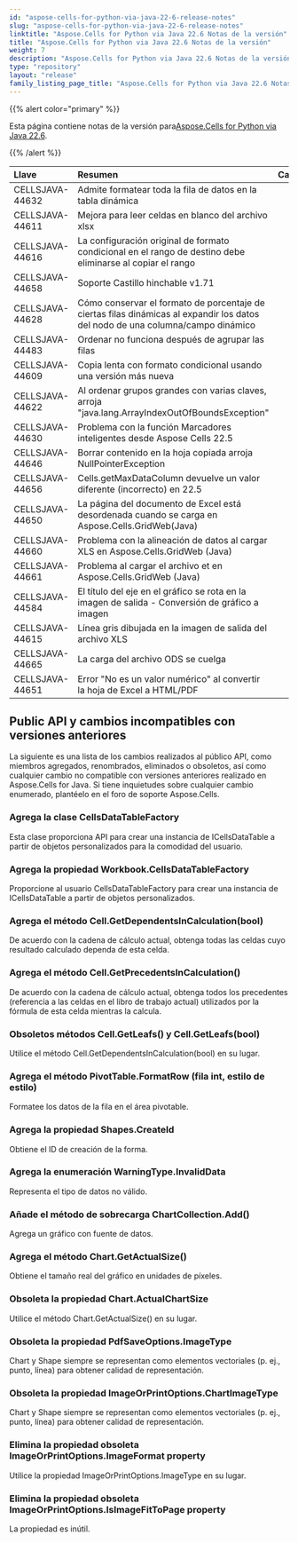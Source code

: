 ```yaml
---
id: "aspose-cells-for-python-via-java-22-6-release-notes"
slug: "aspose-cells-for-python-via-java-22-6-release-notes"
linktitle: "Aspose.Cells for Python via Java 22.6 Notas de la versión"
title: "Aspose.Cells for Python via Java 22.6 Notas de la versión"
weight: 7
description: "Aspose.Cells for Python via Java 22.6 Notas de la versión – the latest updates and fixes."
type: "repository"
layout: "release"
family_listing_page_title: "Aspose.Cells for Python via Java 22.6 Notas de la versión"
---
```

{{% alert color="primary" %}}

 Esta página contiene notas de la versión para[Aspose.Cells for Python via Java 22.6](https://releases.aspose.com/cells/python-java/new-releases/aspose.cells-for-python-via-java-22.6/).

{{% /alert %}}

|**Llave**|**Resumen**|**Categoría**|
|:- |:- |:- |
|CELLSJAVA-44632|Admite formatear toda la fila de datos en la tabla dinámica|
|CELLSJAVA-44611|Mejora para leer celdas en blanco del archivo xlsx|
|CELLSJAVA-44616|La configuración original de formato condicional en el rango de destino debe eliminarse al copiar el rango|
|CELLSJAVA-44658|Soporte Castillo hinchable v1.71|
|CELLSJAVA-44628|Cómo conservar el formato de porcentaje de ciertas filas dinámicas al expandir los datos del nodo de una columna/campo dinámico|
|CELLSJAVA-44483|Ordenar no funciona después de agrupar las filas|
|CELLSJAVA-44609|Copia lenta con formato condicional usando una versión más nueva|
|CELLSJAVA-44622|Al ordenar grupos grandes con varias claves, arroja "java.lang.ArrayIndexOutOfBoundsException"|
|CELLSJAVA-44630|Problema con la función Marcadores inteligentes desde Aspose Cells 22.5|
|CELLSJAVA-44646|Borrar contenido en la hoja copiada arroja NullPointerException|
|CELLSJAVA-44656|Cells.getMaxDataColumn devuelve un valor diferente (incorrecto) en 22.5|
|CELLSJAVA-44650|La página del documento de Excel está desordenada cuando se carga en Aspose.Cells.GridWeb(Java)|
|CELLSJAVA-44660|Problema con la alineación de datos al cargar XLS en Aspose.Cells.GridWeb (Java)|
|CELLSJAVA-44661|Problema al cargar el archivo et en Aspose.Cells.GridWeb (Java)|
|CELLSJAVA-44584|El título del eje en el gráfico se rota en la imagen de salida - Conversión de gráfico a imagen|
|CELLSJAVA-44615|Línea gris dibujada en la imagen de salida del archivo XLS|
|CELLSJAVA-44665|La carga del archivo ODS se cuelga|
|CELLSJAVA-44651|Error "No es un valor numérico" al convertir la hoja de Excel a HTML/PDF|

## **Public API y cambios incompatibles con versiones anteriores**

La siguiente es una lista de los cambios realizados al público API, como miembros agregados, renombrados, eliminados o obsoletos, así como cualquier cambio no compatible con versiones anteriores realizado en Aspose.Cells for Java. Si tiene inquietudes sobre cualquier cambio enumerado, plantéelo en el foro de soporte Aspose.Cells.

### **Agrega la clase CellsDataTableFactory**

Esta clase proporciona API para crear una instancia de ICellsDataTable a partir de objetos personalizados para la comodidad del usuario.

### **Agrega la propiedad Workbook.CellsDataTableFactory**

Proporcione al usuario CellsDataTableFactory para crear una instancia de ICellsDataTable a partir de objetos personalizados.

### **Agrega el método Cell.GetDependentsInCalculation(bool)**

De acuerdo con la cadena de cálculo actual, obtenga todas las celdas cuyo resultado calculado dependa de esta celda.

### **Agrega el método Cell.GetPrecedentsInCalculation()**

De acuerdo con la cadena de cálculo actual, obtenga todos los precedentes (referencia a las celdas en el libro de trabajo actual) utilizados por la fórmula de esta celda mientras la calcula.

### **Obsoletos métodos Cell.GetLeafs() y Cell.GetLeafs(bool)**

Utilice el método Cell.GetDependentsInCalculation(bool) en su lugar.

### **Agrega el método PivotTable.FormatRow (fila int, estilo de estilo)**

Formatee los datos de la fila en el área pivotable.

### **Agrega la propiedad Shapes.CreateId**

Obtiene el ID de creación de la forma.

### **Agrega la enumeración WarningType.InvalidData**

Representa el tipo de datos no válido.

### **Añade el método de sobrecarga ChartCollection.Add()**

Agrega un gráfico con fuente de datos.

### **Agrega el método Chart.GetActualSize()**

Obtiene el tamaño real del gráfico en unidades de píxeles.

### **Obsoleta la propiedad Chart.ActualChartSize**

Utilice el método Chart.GetActualSize() en su lugar.

### **Obsoleta la propiedad PdfSaveOptions.ImageType**

Chart y Shape siempre se representan como elementos vectoriales (p. ej., punto, línea) para obtener calidad de representación.

### **Obsoleta la propiedad ImageOrPrintOptions.ChartImageType**

Chart y Shape siempre se representan como elementos vectoriales (p. ej., punto, línea) para obtener calidad de representación.

### **Elimina la propiedad obsoleta ImageOrPrintOptions.ImageFormat property**

Utilice la propiedad ImageOrPrintOptions.ImageType en su lugar.

### **Elimina la propiedad obsoleta ImageOrPrintOptions.IsImageFitToPage property**

La propiedad es inútil.